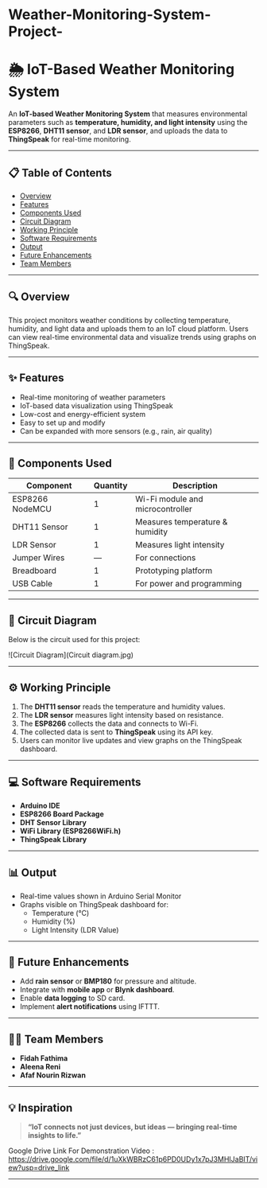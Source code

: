 # Weather-Monitoring-System-Project-

# 🌦️ IoT-Based Weather Monitoring System

An **IoT-based Weather Monitoring System** that measures environmental parameters such as **temperature, humidity, and light intensity** using the **ESP8266**, **DHT11 sensor**, and **LDR sensor**, and uploads the data to **ThingSpeak** for real-time monitoring.

---

## 📋 Table of Contents
- [Overview](#overview)
- [Features](#features)
- [Components Used](#components-used)
- [Circuit Diagram](#circuit-diagram)
- [Working Principle](#working-principle)
- [Software Requirements](#software-requirements)
- [Output](#output)
- [Future Enhancements](#future-enhancements)
- [Team Members](#team-members)
---

## 🔍 Overview

This project monitors weather conditions by collecting temperature, humidity, and light data and uploads them to an IoT cloud platform. Users can view real-time environmental data and visualize trends using graphs on ThingSpeak.

---

## ✨ Features
- Real-time monitoring of weather parameters  
- IoT-based data visualization using ThingSpeak  
- Low-cost and energy-efficient system  
- Easy to set up and modify  
- Can be expanded with more sensors (e.g., rain, air quality)

---

## 🧰 Components Used
| Component | Quantity | Description |
|------------|-----------|-------------|
| ESP8266 NodeMCU | 1 | Wi-Fi module and microcontroller |
| DHT11 Sensor | 1 | Measures temperature & humidity |
| LDR Sensor | 1 | Measures light intensity |
| Jumper Wires | — | For connections |
| Breadboard | 1 | Prototyping platform |
| USB Cable | 1 | For power and programming |

---

## 🔌 Circuit Diagram

Below is the circuit used for this project:

![Circuit Diagram](Circuit diagram.jpg)

---

## ⚙️ Working Principle
1. The **DHT11 sensor** reads the temperature and humidity values.  
2. The **LDR sensor** measures light intensity based on resistance.  
3. The **ESP8266** collects the data and connects to Wi-Fi.  
4. The collected data is sent to **ThingSpeak** using its API key.  
5. Users can monitor live updates and view graphs on the ThingSpeak dashboard.

---

## 💻 Software Requirements
- **Arduino IDE**
- **ESP8266 Board Package**
- **DHT Sensor Library**
- **WiFi Library (ESP8266WiFi.h)**
- **ThingSpeak Library**

---

## 📊 Output
- Real-time values shown in Arduino Serial Monitor  
- Graphs visible on ThingSpeak dashboard for:
  - Temperature (°C)
  - Humidity (%)
  - Light Intensity (LDR Value)

---

## 🔮 Future Enhancements
- Add **rain sensor** or **BMP180** for pressure and altitude.  
- Integrate with **mobile app** or **Blynk dashboard**.  
- Enable **data logging** to SD card.  
- Implement **alert notifications** using IFTTT.

---

## 👩‍💻 Team Members
- **Fidah Fathima**  
- **Aleena Reni**  
- **Afaf Nourin Rizwan** 

---

## 💡 Inspiration
>**“IoT connects not just devices, but ideas — bringing real-time insights to life.”**

Google Drive Link For Demonstration Video : https://drive.google.com/file/d/1uXkWBRzC61p6PD0UDy1x7pJ3MHIJaBIT/view?usp=drive_link

---
